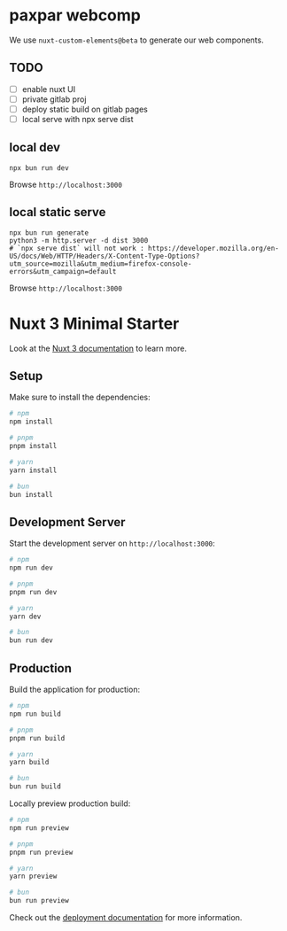 # paxpar webcomp

We use `nuxt-custom-elements@beta` to generate our web components.

## TODO

* [ ] enable nuxt UI
* [ ] private gitlab proj
* [ ] deploy static build on gitlab pages
* [ ] local serve with npx serve dist

## local dev

```
npx bun run dev
```

Browse `http://localhost:3000`

## local static serve

```shell
npx bun run generate
python3 -m http.server -d dist 3000
# `npx serve dist` will not work : https://developer.mozilla.org/en-US/docs/Web/HTTP/Headers/X-Content-Type-Options?utm_source=mozilla&utm_medium=firefox-console-errors&utm_campaign=default
```

Browse `http://localhost:3000`

# Nuxt 3 Minimal Starter

Look at the [Nuxt 3 documentation](https://nuxt.com/docs/getting-started/introduction) to learn more.

## Setup

Make sure to install the dependencies:

```bash
# npm
npm install

# pnpm
pnpm install

# yarn
yarn install

# bun
bun install
```

## Development Server

Start the development server on `http://localhost:3000`:

```bash
# npm
npm run dev

# pnpm
pnpm run dev

# yarn
yarn dev

# bun
bun run dev
```

## Production

Build the application for production:

```bash
# npm
npm run build

# pnpm
pnpm run build

# yarn
yarn build

# bun
bun run build
```

Locally preview production build:

```bash
# npm
npm run preview

# pnpm
pnpm run preview

# yarn
yarn preview

# bun
bun run preview
```

Check out the [deployment documentation](https://nuxt.com/docs/getting-started/deployment) for more information.
